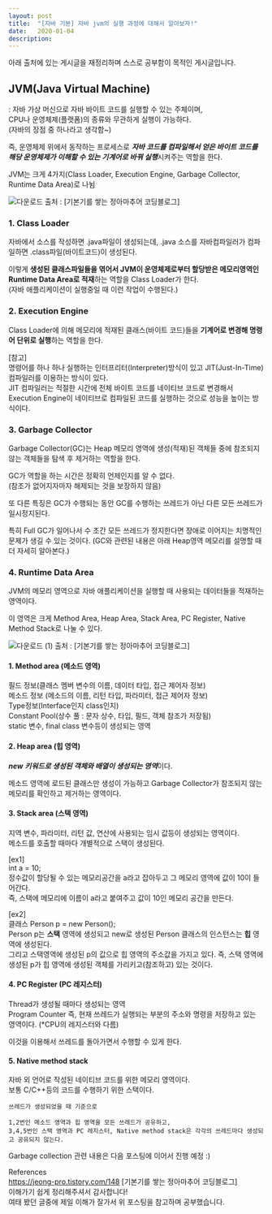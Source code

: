 ```yaml
---
layout: post
title:  "[자바 기본] 자바 jvm의 실행 과정에 대해서 알아보자!"
date:   2020-01-04
description: 
---
```


아래 출처에 있는 게시글을 재정리하며 스스로 공부함이 목적인 게시글입니다.  

## JVM(Java Virtual Machine)  
: 자바 가상 머신으로 자바 바이트 코드를 실행할 수 있는 주체이며,  
CPU나 운영체제(플랫폼)의 종류와 무관하게 실행이 가능하다.  
(자바의 장점 중 하나라고 생각함~)  

즉, 운영체제 위에서 동작하는 프로세스로 ***자바 코드를 컴파일해서 얻은 바이트 코드를 해당 운영체제가 이해할 수 있는 기계어로 바꿔 실행***시켜주는 역할을 한다.  

JVM는 크게 4가지(Class Loader, Execution Engine, Garbage Collector, Runtime Data Area)로 나뉨

![다운로드](https://user-images.githubusercontent.com/17976251/73743736-9e9b5a00-4792-11ea-9569-d47d4bc975e8.png)
출처 : [기본기를 쌓는 정아마추어 코딩블로그]  

### 1. Class Loader
자바에서 소스를 작성하면 .java파일이 생성되는데,
.java 소스를 자바컴파일러가 컴파일하면 .class파일(바이트코드)이 생성된다.

이렇게 **생성된 클래스파일들을 엮어서 JVM이 운영체제로부터 할당받은 메모리영역인 Runtime Data Area로 적재**하는 역할을 Class Loader가 한다.  
(자바 애플리케이션이 실행중일 때 이런 작업이 수행된다.)

### 2. Execution Engine
Class Loader에 의해 메모리에 적재된 클래스(바이트 코드)들을 **기계어로 변경해 명령어 단위로 실행**하는 역할을 한다.  

[참고]  
명령어를 하나 하나 실행하는 인터프리터(Interpreter)방식이 있고 JIT(Just-In-Time) 컴파일러를 이용하는 방식이 있다.  
JIT 컴파일러는 적절한 시간에 전체 바이트 코드를 네이티브 코드로 변경해서 Execution Engine이 네이티브로 컴파일된 코드를 실행하는 것으로 성능을 높이는 방식이다.

### 3. Garbage Collector
Garbage Collector(GC)는 Heap 메모리 영역에 생성(적재)된 객체들 중에 참조되지 않는 객체들을 탐색 후 제거하는 역할을 한다.

GC가 역할을 하는 시간은 정확히 언제인지를 알 수 없다.  
(참조가 없어지자마자 해제되는 것을 보장하지 않음)

또 다른 특징은 GC가 수행되는 동안 GC를 수행하는 쓰레드가 아닌 다른 모든 쓰레드가 일시정지된다.

특히 Full GC가 일어나서 수 초간 모든 쓰레드가 정지한다면 장애로 이어지는 치명적인 문제가 생길 수 있는 것이다. (GC와 관련된 내용은 아래 Heap영역 메모리를 설명할 때 더 자세히 알아본다.)


### 4. Runtime Data Area

JVM의 메모리 영역으로 자바 애플리케이션을 실행할 때 사용되는 데이터들을 적재하는 영역이다.

이 영역은 크게 Method Area, Heap Area, Stack Area, PC Register, Native Method Stack로 나눌 수 있다.


![다운로드 (1)](https://user-images.githubusercontent.com/17976251/73744267-ce972d00-4793-11ea-9779-d74409f4fc28.png)
출처 : [기본기를 쌓는 정아마추어 코딩블로그]  

#### 1. Method area (메소드 영역)

필드 정보(클래스 멤버 변수의 이름, 데이터 타입, 접근 제어자 정보)  
메소드 정보 (메소드의 이름, 리턴 타입, 파라미터, 접근 제어자 정보)   
Type정보(Interface인지 class인지)  
Constant Pool(상수 풀 : 문자 상수, 타입, 필드, 객체 참조가 저장됨)  
static 변수, final class 변수등이 생성되는 영역

#### 2. Heap area (힙 영역)
***new 키워드로 생성된 객체와 배열이 생성되는 영역***이다.

메소드 영역에 로드된 클래스만 생성이 가능하고 Garbage Collector가 참조되지 않는 메모리를 확인하고 제거하는 영역이다.

#### 3. Stack area (스택 영역)
지역 변수, 파라미터, 리턴 값, 연산에 사용되는 임시 값등이 생성되는 영역이다.  
메소드를 호출할 때마다 개별적으로 스택이 생성된다.  

[ex1]  
int a = 10;  
정수값이 할당될 수 있는 메모리공간을 a라고 잡아두고 그 메모리 영역에 값이 10이 들어간다.  
즉, 스택에 메모리에 이름이 a라고 붙여주고 값이 10인 메모리 공간을 만든다.  

[ex2]  
클래스 Person p = new Person();  
Person p는 **스택** 영역에 생성되고 new로 생성된 Person 클래스의 인스턴스는 **힙** 영역에 생성된다.  
그리고 스택영역에 생성된 p의 값으로 힙 영역의 주소값을 가지고 있다. 즉, 스택 영역에 생성된 p가 힙 영역에 생성된 객체를 가리키고(참조하고) 있는 것이다.

#### 4. PC Register (PC 레지스터)  
Thread가 생성될 때마다 생성되는 영역  
Program Counter 즉, 현재 쓰레드가 실행되는 부분의 주소와 명령을 저장하고 있는 영역이다. (*CPU의 레지스터와 다름)

이것을 이용해서 쓰레드를 돌아가면서 수행할 수 있게 한다.

#### 5. Native method stack
자바 외 언어로 작성된 네이티브 코드를 위한 메모리 영역이다.  
보통 C/C++등의 코드를 수행하기 위한 스택이다.  


~~~
쓰레드가 생성되었을 때 기준으로

1,2번인 메소드 영역과 힙 영역을 모든 쓰레드가 공유하고,  
3,4,5번인 스택 영역과 PC 레지스터, Native method stack은 각각의 쓰레드마다 생성되고 공유되지 않는다.
~~~

Garbage collection 관련 내용은 다음 포스팅에 이어서 진행 예정 :)  








References  
https://jeong-pro.tistory.com/148  [기본기를 쌓는 정아마추어 코딩블로그]  
이해가기 쉽게 정리해주셔서 감사합니다!  
여태 봤던 글중에 제일 이해가 잘가서 위 포스팅을 참고하며 공부했습니다.  